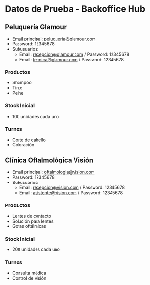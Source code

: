 # Datos de Prueba - Backoffice Hub

## Peluquería Glamour
- Email principal: peluqueria@glamour.com
- Password: 12345678
- Subusuarios:
  - Email: recepcion@glamour.com / Password: 12345678
  - Email: tecnica@glamour.com / Password: 12345678

### Productos
- Shampoo
- Tinte
- Peine

### Stock Inicial
- 100 unidades cada uno

### Turnos
- Corte de cabello
- Coloración

## Clínica Oftalmológica Visión
- Email principal: oftalmologia@vision.com
- Password: 12345678
- Subusuarios:
  - Email: recepcion@vision.com / Password: 12345678
  - Email: asistente@vision.com / Password: 12345678

### Productos
- Lentes de contacto
- Solución para lentes
- Gotas oftálmicas

### Stock Inicial
- 200 unidades cada uno

### Turnos
- Consulta médica
- Control de visión
